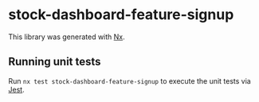 # stock-dashboard-feature-signup

This library was generated with [Nx](https://nx.dev).

## Running unit tests

Run `nx test stock-dashboard-feature-signup` to execute the unit tests via [Jest](https://jestjs.io).
